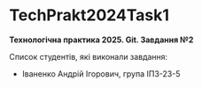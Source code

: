 # TechPrakt2024Task1
**Технологічна практика 2025. Git. Завдання №2**

Список студентів, які виконали завдання:
* Іваненко Андрій Ігорович, група ІПЗ-23-5
